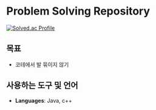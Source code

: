 # Problem Solving Repository

[![Solved.ac Profile](http://mazassumnida.wtf/api/v2/generate_badge?boj=geniusjun4663)](https://solved.ac/profile/geniusjun4663)


## 목표

- 코테에서 발 묶이지 않기

## 사용하는 도구 및 언어

- **Languages**: Java, c++
